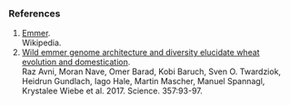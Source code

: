 ### References

1.  [Emmer](https://en.wikipedia.org/wiki/Emmer).\
    Wikipedia.
2.  [Wild emmer genome architecture and diversity elucidate wheat
    evolution and
    domestication](http://dx.doi.org/10.1126/science.aan0032).\
    Raz Avni, Moran Nave, Omer Barad, Kobi Baruch, Sven O. Twardziok,
    Heidrun Gundlach, Iago Hale, Martin Mascher, Manuel Spannagl,
    Krystalee Wiebe et al. 2017. Science. 357:93-97.
